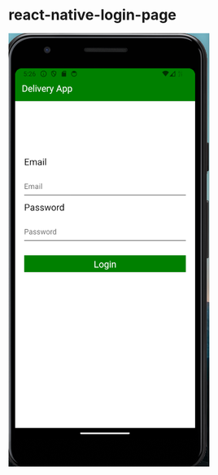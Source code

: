 # react-native-login-page
![](https://raw.githubusercontent.com/luisgs7/react-native-login-page/main/Captura%20de%20tela%20de%202024-04-27%2017-26-53.png)
